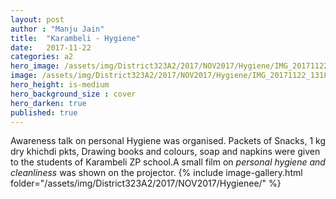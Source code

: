 ```yaml
---
layout: post
author : "Manju Jain"
title:  "Karambeli - Hygiene"
date:   2017-11-22 
categories: a2
hero_image: /assets/img/District323A2/2017/NOV2017/Hygiene/IMG_20171122_122735.jpg
image: /assets/img/District323A2/2017/NOV2017/Hygiene/IMG_20171122_131846.jpg
hero_height: is-medium
hero_background_size : cover
hero_darken: true
published: true
---
```


Awareness talk on personal Hygiene was organised. Packets of Snacks, 1 kg dry khichdi pkts, Drawing books and colours, soap and napkins were given to the students of Karambeli ZP school.A small film on *personal hygiene and cleanliness* was shown on the projector.
{% include image-gallery.html folder="/assets/img/District323A2/2017/NOV2017/Hygienee/" %}